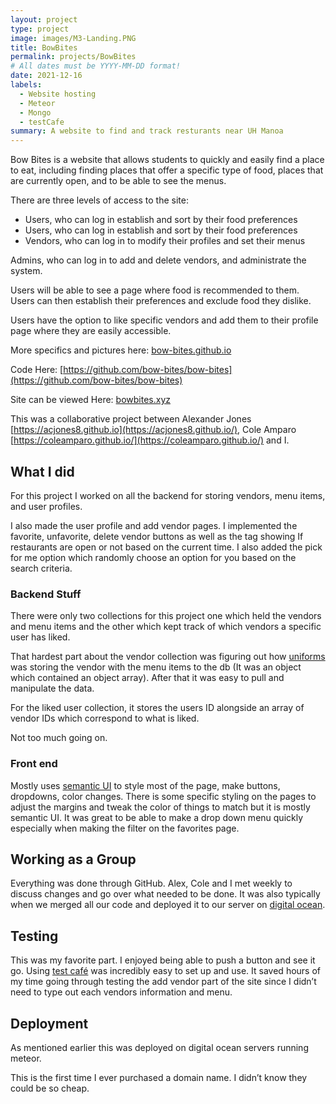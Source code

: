```yaml
---
layout: project
type: project
image: images/M3-Landing.PNG
title: BowBites
permalink: projects/BowBites
# All dates must be YYYY-MM-DD format!
date: 2021-12-16
labels:
  - Website hosting
  - Meteor
  - Mongo
  - testCafe
summary: A website to find and track resturants near UH Manoa
---
```

Bow Bites is a website that allows students to quickly and easily find a place to eat, including finding places that offer a specific type of food, places that are currently open, and to be able to see the menus.

There are three levels of access to the site:

 - Users, who can log in establish and sort by their food preferences
 - Users, who can log in establish and sort by their food preferences
 - Vendors, who can log in to modify their profiles and set their menus

Admins, who can log in to add and delete vendors, and administrate the system.

Users will be able to see a page where food is recommended to them. Users can then establish their preferences and exclude food they dislike.

Users have the option to like specific vendors and add them to their profile page where they are easily accessible.

More specifics and pictures here: [bow-bites.github.io](https://bow-bites.github.io/)

Code Here: [https://github.com/bow-bites/bow-bites](https://github.com/bow-bites/bow-bites)

Site can be viewed Here: [bowbites.xyz](https://bowbites.xyz/#/)

This was a collaborative project between Alexander Jones [https://acjones8.github.io](https://acjones8.github.io/), Cole Amparo [https://coleamparo.github.io/](https://coleamparo.github.io/) and I.

## What I did

For this project I worked on all the backend for storing vendors, menu items, and user profiles.

I also made the user profile and add vendor pages. I implemented the favorite, unfavorite, delete vendor buttons as well as the tag showing If restaurants are open or not based on the current time. I also added the pick for me option which randomly choose an option for you based on the search criteria.

### Backend Stuff

There were only two collections for this project one which held the vendors and menu items and the other which kept track of which vendors a specific user has liked.

That hardest part about the vendor collection was figuring out how [uniforms](https://uniforms.tools/) was storing the vendor with the menu items to the db (It was an object which contained an object array). After that it was easy to pull and manipulate the data.

For the liked user collection, it stores the users ID alongside an array of vendor IDs which correspond to what is liked.

Not too much going on.

### Front end

Mostly uses [semantic UI](https://semantic-ui.com/) to style most of the page, make buttons, dropdowns, color changes. There is some specific styling on the pages to adjust the margins and tweak the color of things to match but it is mostly semantic UI. It was great to be able to make a drop down menu quickly especially when making the filter on the favorites page.

## Working as a Group

Everything was done through GitHub. Alex, Cole and I met weekly to discuss changes and go over what needed to be done. It was also typically when we merged all our code and deployed it to our server on [digital ocean](https://www.digitalocean.com/products/droplets/).

## Testing

This was my favorite part. I enjoyed being able to push a button and see it go. Using [test café](https://testcafe.io/) was incredibly easy to set up and use. It saved hours of my time going through testing the add vendor part of the site since I didn’t need to type out each vendors information and menu.

## Deployment

As mentioned earlier this was deployed on digital ocean servers running meteor.

This is the first time I ever purchased a domain name. I didn’t know they could be so cheap.
